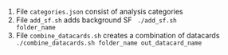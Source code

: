 1. File `categories.json` consist of analysis categories
2. File `add_sf.sh` adds background SF
   <code>
   ./add_sf.sh folder_name
   </code>
4. File `combine_datacards.sh` creates a combination of datacards
   <code>
   ./combine_datacards.sh folder_name out_datacard_name
   </code>
